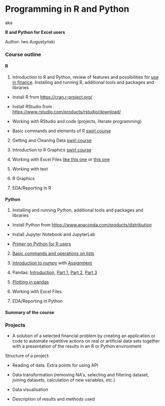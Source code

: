 # Programming in R and Python
aka 

**R and Python for Excel users**

Author: Iwo Augustyński



### Course outline

#### R
1. Introduction to R and Python, review of features and possibilities for [use in finance](https://github.com/wilsonfreitas/awesome-quant).
 Installing and running R, additional tools and packages and libraries

 - Install R from https://cran.r-project.org/
 
 - Install RStudio from https://www.rstudio.com/products/rstudio/download/
 
 - Working with RStudio and code (projects, literate programming)
 
 - Basic commands and elements of R [swirl course](https://github.com/IwoA/swirl_courses)

2. Getting and Cleaning Data [swirl course](https://github.com/IwoA/swirl_courses)

3. Introduction to R Graphics [swirl course](https://github.com/IwoA/swirl_courses)

4. Working with Excel Files [like this one](https://static.nbp.pl/dane/monetarno-finansowa/podaz_bilansowa_en.xlsx)
  or [this one](https://uewrc-my.sharepoint.com/:x:/g/personal/iwo_augustynski_ue_wroc_pl/EX562CxI79tPjZSJeFC0MPUBXJMoqZbryDLSdB-sNrPqMQ?e=ll4dqg)

5. Working with text

6. R Graphics

7. EDA/Reporting in R

#### Python

1. Installing and running Python, additional tools and packages and libraries

 - Install Python from https://www.anaconda.com/products/distribution
 
 - Install Jupyter Notebook and JupyterLab
 - [Primer on Python for R users](https://github.com/IwoA/PRPT/raw/main/Primer.ipynb)
 
2. [Basic commands and operations on lists](https://github.com/IwoA/PRPT/raw/main/Introduction_lists.ipynb)

3. [Introduction to numpy](https://github.com/IwoA/PRPT/raw/main/numpy_introduction.ipynb) with [Assignment](https://github.com/IwoA/PRPT/raw/main/Numpy_assignment.ipynb)

4. Pandas: [Introduction](https://github.com/IwoA/PRPT/raw/main/Pandas_introduction.ipynb), [Part 1](https://github.com/IwoA/PRPT/raw/main/Pandas_data_wrangling.ipynb), [Part 2](https://github.com/IwoA/PRPT/raw/main/Hierarchical_indexing.ipynb), [Part 3](https://github.com/IwoA/PRPT/raw/main/Data_aggregation.ipynb)

5. [Plotting in pandas](https://github.com/IwoA/PRPT/raw/main/Plotting.ipynb)

6. Working with Excel Files

7. EDA/Reporting in Python


#### Summary of the course


### Projects

- A solution of a selected financial problem by creating an application or code to automate repetitive actions on real or artificial data sets together with a presentation of the results in an R or Python environment

Structure of a project:

- Reading of data. Extra points for using API

- Data transformation (removing NA's, selecting and filtering dataset, joining datasets, calculation of new variables, etc.)

- Data visualisation

- Description of results and methods used

